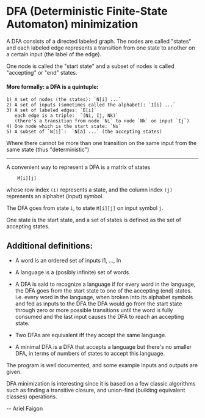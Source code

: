 # DFA (Deterministic Finite-State Automaton) minimization

A DFA consists of a directed labeled graph. The nodes are called "states" and each labeled edge represents a transition from one state to another on a certain input (the label of the edge).

One node is called the "start state" and a subset of nodes is called "accepting" or "end" states.

#### More formally: a DFA is a quintuple:

    1) A set of nodes (the states): `N[i] ...`
    2) A set of inputs (sometimes called the alphabet): `I[i] ...`
    3) A set of labeled edges: `E[i]`
       each edge is a triple:  `(Ni, Ij, Nk)`
       (there's a transition from node `Ni` to node `Nk` on input `Ij`)
    4) One node which is the start state: `Ns`
    5) A subset of `N[i]`:  `N[a] ...` (the accepting states)

Where there cannot be more than one transition on the same input from the same state (thus "deterministic")

-----

A convenient way to represent a DFA is a matrix of states
```
	M[i][j]
```
whose row index `(i)` represents a state, and the column index `(j)` represents an alphabet (input) symbol.

The DFA goes from state `i`, to state `M[i][j]` on input symbol `j`.

One state is the start state, and a set of states is defined as the set of accepting states.

## Additional definitions:

  - A word is an ordered set of inputs I1, ..., In
  - A language is a (posibly infinite) set of words

  - A DFA is said to recognize a language if for every word in the language, the DFA goes from the start state to one of the accepting (end) states. i.e. every word in the language, when broken into its alphabet symbols and fed as inputs to the DFA the DFA would go from the start state through zero or more possible transitions until the word is fully consumed and the last input causes the DFA to reach an accepting state.

  - Two DFAs are equivalent iff they accept the same language.

  - A minimal DFA is a DFA that accepts a language but there's no smaller DFA, in terms of numbers of states to accept this language.

The program is well documented, and some example inputs and outputs are given.

DFA minimization is interesting since it is based on a few classic algorithms such as finding a transitive closure, and union-find (building equivalent classes) operations.


--
Ariel Faigon

